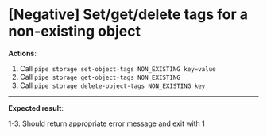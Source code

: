# [Negative] Set/get/delete tags for a non-existing object

**Actions**:
1. Call `pipe storage set-object-tags NON_EXISTING key=value `
2. Call `pipe storage get-object-tags NON_EXISTING `
3. Call `pipe storage delete-object-tags NON_EXISTING key`

***

**Expected result**:

1-3. Should return appropriate error message and exit with 1